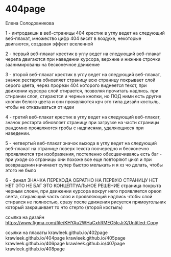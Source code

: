 # 404page

Елена Солодовникова

1 - интродакшн в веб-страницы 404
крестик в углу ведет на следующий веб-плакат, множество цифр 404 висят в воздухе, некоторые двигаются, создавая эффект вселенной

2 - первый веб-плакат
крестик в углу ведет на следующий веб-плакат
черепа двигаются при наведении курсора, верхние и нижние строчки заанимированы на бесконечное движение

3 - второй веб-плакат
крестик в углу ведет на следующий веб-плакат, значок рестарта обновляет страницу
всю страницу покрывает слой серого цвета, через прорези 404 которого виднеется текст, при движении курсора слой стирается, 
позволяя прочитать надпись. при стирании слоя, стираются и черные кнопки, но ПОД ними есть другие кнопки белого цвета и они проявляются
крч это типа дизайн костыль, чтобы не отказываться от идеи

4 - третий веб-плакат
крестик в углу ведет на следующий веб-плакат, значок рестарта обновляет страницу
при загрузке на части страницы рандомно проявляются гробы с надписями, удаляющиеся при наведении. 

5 - четвертый веб-плакат
значок выхода в углу ведет на следующий веб-плакат
на странице поверх текста поочередно и бесконечно проявляются три изображения, постепенно обесцвечиваясь
есть баг - при уходе со страницы они похоже все еще повторяют цикл и при возвращении начинают супер быстро мелькать и я хз 
чо делать, чтобы этого не было

6 - финал
ЗНАЧКА ПЕРЕХОДА ОБРАТНО НА ПЕРВУЮ СТРАНИЦУ НЕТ НЕТ ЭТО НЕ БАГ ЭТО КОНЦЕПТУАЛЬНОЕ РЕШЕНИЕ
страница покрыта черным слоем, при движении курсора вокруг него проявляется ореол света, стирающий часть слоя и проявляющий надпись
чтобы слой стирался не полностью, сразу после движения рисуется прямоугольник который закрашивает то что стерто (второй костыль)

ссылка на дизайн
https://www.figma.com/file/KHYAu2WHaCxhRMEG5IcJrX/Untitled-Copy

ссылки на плакаты
krawleek.github.io/402page
krawleek.github.io/404page
krawleek.github.io/405page
krawleek.github.io/406page
krawleek.github.io/407page
krawleek.github.io/408page
